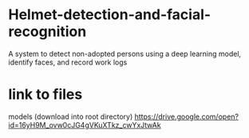 # Helmet-detection-and-facial-recognition
A system to detect non-adopted persons using a deep learning model, identify faces, and record work logs

# link to files
models (download into root directory)
https://drive.google.com/open?id=16yH9M_ovw0cJG4gVKuXTkz_cwYxJtwAk

